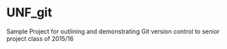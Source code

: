 # UNF_git
Sample Project for outlining and demonstrating Git version control to senior project class of 2015/16
